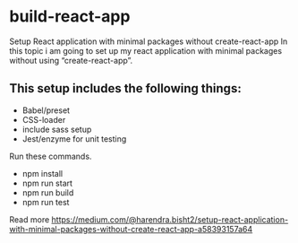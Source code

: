 # build-react-app
Setup React application with minimal packages without create-react-app
In this topic i am going to set up my react application with minimal packages without using “create-react-app”.

## This setup includes the following things:

- Babel/preset
- CSS-loader
- include sass setup
- Jest/enzyme for unit testing

Run these commands.
- npm install
- npm run start
- npm run build
- npm run test


Read more 
https://medium.com/@harendra.bisht2/setup-react-application-with-minimal-packages-without-create-react-app-a58393157a64
